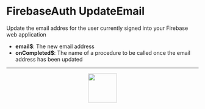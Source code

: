 # FirebaseAuth UpdateEmail
Update the email addres for the user currently signed into your Firebase web application
- **email&dollar;**: The new email address
- **onCompleted&dollar;**: The name of a procedure to be called once the email address has been updated
---
<p align="center"><img valign="middle" width="76px" src="https://drive.google.com/uc?export=view&id=1c2KO0LJpvMS9X9CAGV6dOfciR7OWhdKA" /></p>